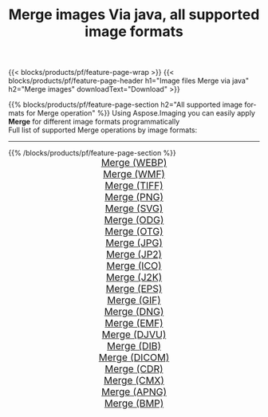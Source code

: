 ﻿---
title: Merge images Via java, all supported image formats 
weight: 3920
url: /java/merge 
lang: en
langdirlevel: 2
locales: zh-hans,ja,it,ru,de,es,fr,nl,id,lt,pl,pt,vi,tr,ko,zh-hant,ar,hi,th,sv,cs,uk,he
description: Using Aspose.Imaging you can easily Merge images Via java
---

{{< blocks/products/pf/feature-page-wrap >}}
{{< blocks/products/pf/feature-page-header h1="Image files Merge via java" h2="Merge images" downloadText="Download" >}}


{{% blocks/products/pf/feature-page-section  h2="All supported image formats for Merge operation" %}}
Using Aspose.Imaging you can easily apply **Merge** for different image formats programmatically
<br/>
Full list of supported Merge operations by image formats:
<hr/>
{{% /blocks/products/pf/feature-page-section %}}
<div class="container-fluid productfamilypage bg-gray">
    <div class="convertypes bg-gray agp-content section">
        <div class="container">
		<div class="row other-converters" style="gap: 10px;font-size: 19px;text-align:center;">
		    <div class='col-md-2 other-converter remove-lp remove-rp'><a href="/imaging/java/merge/webp" style="padding:15px;">Merge (WEBP)</a></div><div class='col-md-2 other-converter remove-lp remove-rp'><a href="/imaging/java/merge/wmf" style="padding:15px;">Merge (WMF)</a></div><div class='col-md-2 other-converter remove-lp remove-rp'><a href="/imaging/java/merge/tiff" style="padding:15px;">Merge (TIFF)</a></div><div class='col-md-2 other-converter remove-lp remove-rp'><a href="/imaging/java/merge/png" style="padding:15px;">Merge (PNG)</a></div><div class='col-md-2 other-converter remove-lp remove-rp'><a href="/imaging/java/merge/svg" style="padding:15px;">Merge (SVG)</a></div><div class='col-md-2 other-converter remove-lp remove-rp'><a href="/imaging/java/merge/odg" style="padding:15px;">Merge (ODG)</a></div><div class='col-md-2 other-converter remove-lp remove-rp'><a href="/imaging/java/merge/otg" style="padding:15px;">Merge (OTG)</a></div><div class='col-md-2 other-converter remove-lp remove-rp'><a href="/imaging/java/merge/jpg" style="padding:15px;">Merge (JPG)</a></div><div class='col-md-2 other-converter remove-lp remove-rp'><a href="/imaging/java/merge/jp2" style="padding:15px;">Merge (JP2)</a></div><div class='col-md-2 other-converter remove-lp remove-rp'><a href="/imaging/java/merge/ico" style="padding:15px;">Merge (ICO)</a></div><div class='col-md-2 other-converter remove-lp remove-rp'><a href="/imaging/java/merge/j2k" style="padding:15px;">Merge (J2K)</a></div><div class='col-md-2 other-converter remove-lp remove-rp'><a href="/imaging/java/merge/eps" style="padding:15px;">Merge (EPS)</a></div><div class='col-md-2 other-converter remove-lp remove-rp'><a href="/imaging/java/merge/gif" style="padding:15px;">Merge (GIF)</a></div><div class='col-md-2 other-converter remove-lp remove-rp'><a href="/imaging/java/merge/dng" style="padding:15px;">Merge (DNG)</a></div><div class='col-md-2 other-converter remove-lp remove-rp'><a href="/imaging/java/merge/emf" style="padding:15px;">Merge (EMF)</a></div><div class='col-md-2 other-converter remove-lp remove-rp'><a href="/imaging/java/merge/djvu" style="padding:15px;">Merge (DJVU)</a></div><div class='col-md-2 other-converter remove-lp remove-rp'><a href="/imaging/java/merge/dib" style="padding:15px;">Merge (DIB)</a></div><div class='col-md-2 other-converter remove-lp remove-rp'><a href="/imaging/java/merge/dicom" style="padding:15px;">Merge (DICOM)</a></div><div class='col-md-2 other-converter remove-lp remove-rp'><a href="/imaging/java/merge/cdr" style="padding:15px;">Merge (CDR)</a></div><div class='col-md-2 other-converter remove-lp remove-rp'><a href="/imaging/java/merge/cmx" style="padding:15px;">Merge (CMX)</a></div><div class='col-md-2 other-converter remove-lp remove-rp'><a href="/imaging/java/merge/apng" style="padding:15px;">Merge (APNG)</a></div><div class='col-md-2 other-converter remove-lp remove-rp'><a href="/imaging/java/merge/bmp" style="padding:15px;">Merge (BMP)</a></div>
                </div>
        </div>
    </div>
</div>
<br/>
